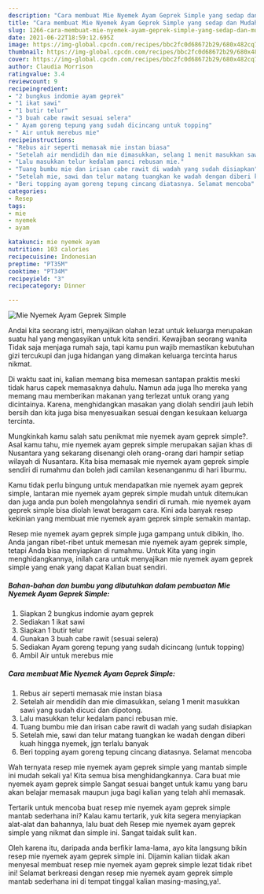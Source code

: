 ```yaml
---
description: "Cara membuat Mie Nyemek Ayam Geprek Simple yang sedap dan Mudah Dibuat"
title: "Cara membuat Mie Nyemek Ayam Geprek Simple yang sedap dan Mudah Dibuat"
slug: 1266-cara-membuat-mie-nyemek-ayam-geprek-simple-yang-sedap-dan-mudah-dibuat
date: 2021-06-22T18:59:12.695Z
image: https://img-global.cpcdn.com/recipes/bbc2fc0d68672b29/680x482cq70/mie-nyemek-ayam-geprek-simple-foto-resep-utama.jpg
thumbnail: https://img-global.cpcdn.com/recipes/bbc2fc0d68672b29/680x482cq70/mie-nyemek-ayam-geprek-simple-foto-resep-utama.jpg
cover: https://img-global.cpcdn.com/recipes/bbc2fc0d68672b29/680x482cq70/mie-nyemek-ayam-geprek-simple-foto-resep-utama.jpg
author: Claudia Morrison
ratingvalue: 3.4
reviewcount: 9
recipeingredient:
- "2 bungkus indomie ayam geprek"
- "1 ikat sawi"
- "1 butir telur"
- "3 buah cabe rawit sesuai selera"
- " Ayam goreng tepung yang sudah dicincang untuk topping"
- " Air untuk merebus mie"
recipeinstructions:
- "Rebus air seperti memasak mie instan biasa"
- "Setelah air mendidih dan mie dimasukkan, selang 1 menit masukkan sawi yang sudah dicuci dan dipotong."
- "Lalu masukkan telur kedalam panci rebusan mie."
- "Tuang bumbu mie dan irisan cabe rawit di wadah yang sudah disiapkan"
- "Setelah mie, sawi dan telur matang tuangkan ke wadah dengan diberi kuah hingga nyemek, jgn terlalu banyak"
- "Beri topping ayam goreng tepung cincang diatasnya. Selamat mencoba"
categories:
- Resep
tags:
- mie
- nyemek
- ayam

katakunci: mie nyemek ayam 
nutrition: 103 calories
recipecuisine: Indonesian
preptime: "PT35M"
cooktime: "PT34M"
recipeyield: "3"
recipecategory: Dinner

---
```



![Mie Nyemek Ayam Geprek Simple](https://img-global.cpcdn.com/recipes/bbc2fc0d68672b29/680x482cq70/mie-nyemek-ayam-geprek-simple-foto-resep-utama.jpg)

Andai kita seorang istri, menyajikan olahan lezat untuk keluarga merupakan suatu hal yang mengasyikan untuk kita sendiri. Kewajiban seorang  wanita Tidak saja menjaga rumah saja, tapi kamu pun wajib memastikan kebutuhan gizi tercukupi dan juga hidangan yang dimakan keluarga tercinta harus nikmat.

Di waktu  saat ini, kalian memang bisa memesan santapan praktis meski tidak harus capek memasaknya dahulu. Namun ada juga lho mereka yang memang mau memberikan makanan yang terlezat untuk orang yang dicintainya. Karena, menghidangkan masakan yang diolah sendiri jauh lebih bersih dan kita juga bisa menyesuaikan sesuai dengan kesukaan keluarga tercinta. 



Mungkinkah kamu salah satu penikmat mie nyemek ayam geprek simple?. Asal kamu tahu, mie nyemek ayam geprek simple merupakan sajian khas di Nusantara yang sekarang disenangi oleh orang-orang dari hampir setiap wilayah di Nusantara. Kita bisa memasak mie nyemek ayam geprek simple sendiri di rumahmu dan boleh jadi camilan kesenanganmu di hari liburmu.

Kamu tidak perlu bingung untuk mendapatkan mie nyemek ayam geprek simple, lantaran mie nyemek ayam geprek simple mudah untuk ditemukan dan juga anda pun boleh mengolahnya sendiri di rumah. mie nyemek ayam geprek simple bisa diolah lewat beragam cara. Kini ada banyak resep kekinian yang membuat mie nyemek ayam geprek simple semakin mantap.

Resep mie nyemek ayam geprek simple juga gampang untuk dibikin, lho. Anda jangan ribet-ribet untuk memesan mie nyemek ayam geprek simple, tetapi Anda bisa menyiapkan di rumahmu. Untuk Kita yang ingin menghidangkannya, inilah cara untuk menyajikan mie nyemek ayam geprek simple yang enak yang dapat Kalian buat sendiri.

<!--inarticleads1-->

##### Bahan-bahan dan bumbu yang dibutuhkan dalam pembuatan Mie Nyemek Ayam Geprek Simple:

1. Siapkan 2 bungkus indomie ayam geprek
1. Sediakan 1 ikat sawi
1. Siapkan 1 butir telur
1. Gunakan 3 buah cabe rawit (sesuai selera)
1. Sediakan  Ayam goreng tepung yang sudah dicincang (untuk topping)
1. Ambil  Air untuk merebus mie




<!--inarticleads2-->

##### Cara membuat Mie Nyemek Ayam Geprek Simple:

1. Rebus air seperti memasak mie instan biasa
1. Setelah air mendidih dan mie dimasukkan, selang 1 menit masukkan sawi yang sudah dicuci dan dipotong.
1. Lalu masukkan telur kedalam panci rebusan mie.
1. Tuang bumbu mie dan irisan cabe rawit di wadah yang sudah disiapkan
1. Setelah mie, sawi dan telur matang tuangkan ke wadah dengan diberi kuah hingga nyemek, jgn terlalu banyak
1. Beri topping ayam goreng tepung cincang diatasnya. Selamat mencoba




Wah ternyata resep mie nyemek ayam geprek simple yang mantab simple ini mudah sekali ya! Kita semua bisa menghidangkannya. Cara buat mie nyemek ayam geprek simple Sangat sesuai banget untuk kamu yang baru akan belajar memasak maupun juga bagi kalian yang telah ahli memasak.

Tertarik untuk mencoba buat resep mie nyemek ayam geprek simple mantab sederhana ini? Kalau kamu tertarik, yuk kita segera menyiapkan alat-alat dan bahannya, lalu buat deh Resep mie nyemek ayam geprek simple yang nikmat dan simple ini. Sangat taidak sulit kan. 

Oleh karena itu, daripada anda berfikir lama-lama, ayo kita langsung bikin resep mie nyemek ayam geprek simple ini. Dijamin kalian tiidak akan menyesal membuat resep mie nyemek ayam geprek simple lezat tidak ribet ini! Selamat berkreasi dengan resep mie nyemek ayam geprek simple mantab sederhana ini di tempat tinggal kalian masing-masing,ya!.

